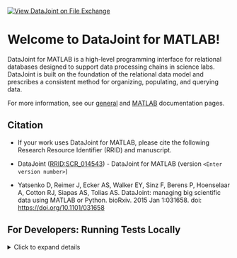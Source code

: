[![View DataJoint on File Exchange](https://www.mathworks.com/matlabcentral/images/matlab-file-exchange.svg)](https://www.mathworks.com/matlabcentral/fileexchange/63218-datajoint)

# Welcome to DataJoint for MATLAB!

DataJoint for MATLAB is a high-level programming interface for relational databases designed to support data processing chains in science labs. DataJoint is built on the foundation of the relational data model and prescribes a consistent method for organizing, populating, and querying data.

For more information, see our
[general](https://datajoint.com/docs/welcome/) and
[MATLAB](https://datajoint.com/docs/core/datajoint-matlab/) documentation pages.

## Citation

+ If your work uses DataJoint for MATLAB, please cite the following Research Resource Identifier (RRID) and manuscript.

+ DataJoint ([RRID:SCR_014543](https://scicrunch.org/resolver/SCR_014543)) - DataJoint for MATLAB (version `<Enter version number>`)

+ Yatsenko D, Reimer J, Ecker AS, Walker EY, Sinz F, Berens P, Hoenselaar A, Cotton RJ, Siapas AS, Tolias AS. DataJoint: managing big scientific data using MATLAB or Python. bioRxiv. 2015 Jan 1:031658. doi: https://doi.org/10.1101/031658

## For Developers: Running Tests Locally

<details>
<summary>Click to expand details</summary>

+ Create an `.env` with desired development environment values e.g.

``` sh
MATLAB_USER=rguzman
MATLAB_LICENSE=IyBCRUd... # For image usage instructions see https://github.com/guzman-raphael/matlab, https://hub.docker.com/r/raphaelguzman/matlab
MATLAB_VERSION=R2019a
MATLAB_HOSTID=XX:XX:XX:XX:XX:XX
MATLAB_UID=1000
MATLAB_GID=1000
MYSQL_TAG=5.7
MINIO_VER=RELEASE.2022-01-03T18-22-58Z
```

+ `cp local-docker-compose.yaml docker-compose.yaml`
+ `docker-compose up` (Note configured `JUPYTER_PASSWORD`)
+ Select a means of running MATLAB e.g. Jupyter Notebook, GUI, or Terminal (see bottom)
+ Add `tests` directory to path e.g. in MATLAB, `addpath('tests')`
+ Run desired tests. Some examples are as follows:

| Use Case                     | MATLAB Code                                                                    |
| ---------------------------- | ------------------------------------------------------------------------------ |
| Run all tests                | `run(Main)`                                                              |
| Run one class of tests       | `run(TestTls)`                                                           |
| Run one specific test        | `runtests('TestTls/TestTls_testInsecureConn')`                                   |
| Run tests based on test name | `import matlab.unittest.TestSuite;`<br>`import matlab.unittest.selectors.HasName;`<br>`import matlab.unittest.constraints.ContainsSubstring;`<br>`suite = TestSuite.fromClass(?Main, ... `<br><code>&nbsp;&nbsp;&nbsp;&nbsp;</code>`HasName(ContainsSubstring('Conn')));`<br>`run(suite)`|

### Launch Jupyter Notebook

+ Navigate to `localhost:8888`
+ Input Jupyter password
+ Launch a notebook i.e. `New > MATLAB`

### Launch MATLAB GUI (supports remote interactive debugger)

+ Shell into `datajoint-matlab_app_1` i.e. `docker exec -it datajoint-matlab_app_1 bash`
+ Launch Matlab by running command `matlab`

### Launch MATLAB Terminal

+ Shell into `datajoint-matlab_app_1` i.e. `docker exec -it datajoint-matlab_app_1 bash`
+ Launch Matlab with no GUI by running command `matlab -nodisplay`

</details>
